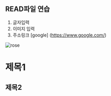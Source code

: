 ## READ파일 연습
1. 글자입력
2. 이미지 입력
3. 주소링크
[google] (https://www.google.com/)

![rose](./rose.jpg)

제목1
=============

제목2
------------